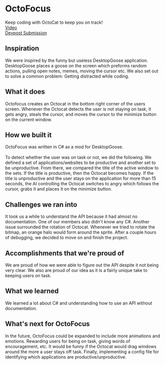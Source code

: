 # OctoFocus
Keep coding with OctoCat to keep you on track!
<br/>
 [Video](https://youtu.be/DY-XA6BJhiQ "Video")
 <br/>
 [Devpost Submission](https://devpost.com/software/octofocus "Devpost")
## Inspiration
We were inspired by the funny but useless DesktopGoose application. DesktopGoose places a goose on the screen which preforms random actions, pulling open notes, memes, moving the cursor etc. We also set out to solve a common problem: Getting distracted while coding.

## What it does
Octofocus creates an Octocat in the bottom right corner of the users screen. Whenever the Octocat detects the user is not staying on task, it gets angry, steals the cursor, and moves the cursor to the minimize button on the current window. 

## How we built it
OctoFocus was written in C# as a mod for DesktopGoose.
<br/>
<br/>
To detect whether the user was on task or not, we did the following. We defined a set of applications/websites to be productive and another set to be unproductive. From there, we compared the title of the active window to the sets. If the title is productive, then the Octocat becomes happy. If the title is unproductive and the user stays on the application for more than 15 seconds, the AI controlling the Octocat switches to angry which follows the cursor, grabs it and places it on the minimize button.

## Challenges we ran into
It took us a while to understand the API because it had almost no documentation. One of our members also didn't know any C#. Another issue surrounded the rotation of Octocat. Whenever we tried to rotate the bitmap, an orange halo would form around the sprite. After  a couple hours of debugging, we decided to move on and finish the project.

## Accomplishments that we're proud of
We are proud of how we were able to figure out the API despite it not being very clear. We also are proud of our idea as it is a fairly unique take to keeping users on task.

## What we learned
We learned a lot about C# and understanding how to use an API without documentation. 


## What's next for OctoFocus
In the future, OctoFocus could be expanded to include more animations and emotions. Rewarding users for being on task, giving words of encouragement, etc. It would be funny if the Octocat would drag windows around the more a user stays off task. Finally, implementing a config file for identifying which applications are productive/unproductive.

